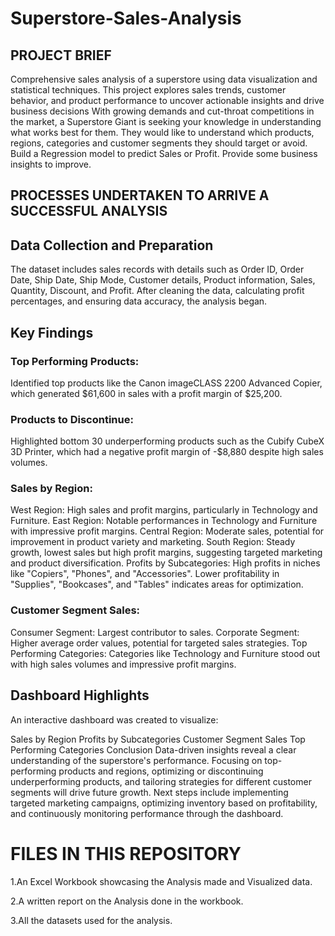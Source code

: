 # Superstore-Sales-Analysis
## PROJECT BRIEF
Comprehensive sales analysis of a superstore using data visualization and statistical techniques. This project explores sales trends, customer behavior, and product performance to uncover actionable insights and drive business decisions
With growing demands and cut-throat competitions in the market, a Superstore Giant is seeking your knowledge in understanding what works best for them. They would like to understand which products, regions, categories and customer segments they should target or avoid.
Build a Regression model to predict Sales or Profit.
Provide some business insights to improve.

## PROCESSES UNDERTAKEN TO ARRIVE A SUCCESSFUL ANALYSIS
## Data Collection and Preparation
The dataset includes sales records with details such as Order ID, Order Date, Ship Date, Ship Mode, Customer details, Product information, Sales, Quantity, Discount, and Profit. After cleaning the data, calculating profit percentages, and ensuring data accuracy, the analysis began.

## Key Findings
### Top Performing Products:
Identified top products like the Canon imageCLASS 2200 Advanced Copier, which generated $61,600 in sales with a profit margin of $25,200.

### Products to Discontinue:
Highlighted bottom 30 underperforming products such as the Cubify CubeX 3D Printer, which had a negative profit margin of -$8,880 despite high sales volumes.

### Sales by Region:

West Region: High sales and profit margins, particularly in Technology and Furniture.
East Region: Notable performances in Technology and Furniture with impressive profit margins.
Central Region: Moderate sales, potential for improvement in product variety and marketing.
South Region: Steady growth, lowest sales but high profit margins, suggesting targeted marketing and product diversification.
Profits by Subcategories:
High profits in niches like "Copiers", "Phones", and "Accessories". Lower profitability in "Supplies", "Bookcases", and "Tables" indicates areas for optimization.

### Customer Segment Sales:

Consumer Segment: Largest contributor to sales.
Corporate Segment: Higher average order values, potential for targeted sales strategies.
Top Performing Categories:
Categories like Technology and Furniture stood out with high sales volumes and impressive profit margins.

## Dashboard Highlights
An interactive dashboard was created to visualize:

Sales by Region
Profits by Subcategories
Customer Segment Sales
Top Performing Categories
Conclusion
Data-driven insights reveal a clear understanding of the superstore's performance. Focusing on top-performing products and regions, optimizing or discontinuing underperforming products, and tailoring strategies for different customer segments will drive future growth. Next steps include implementing targeted marketing campaigns, optimizing inventory based on profitability, and continuously monitoring performance through the dashboard.
# FILES IN THIS REPOSITORY
1.An Excel Workbook showcasing the Analysis made and Visualized data.

2.A written report on the Analysis done in the workbook.

3.All the datasets used for the analysis.
